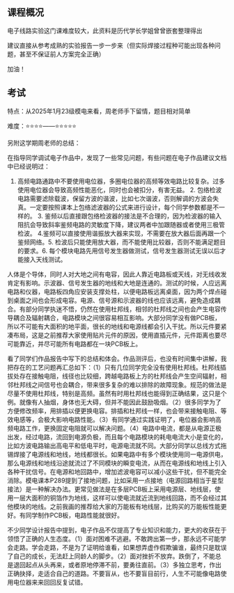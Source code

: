 ## 课程概况

电子线路实验这门课难度较大，此资料是历代学长学姐曾曾嵌套整理得出

建议直接从参考成熟的实验报告一步一步来（但实际焊接过程种可能出现各种问题，甚至不保证前人方案完全正确）

加油！

## 考试

特点：从2025年1月23级模电来看，周老师手下留情，题目相对简单

难度：⭐⭐⭐⭐——⭐⭐⭐⭐⭐



另附这学期周老师的总结：

 在指导同学调试电子作品中，发现了一些常见问题，有些问题在电子作品建议文档中已经说明过：
1.  高频电路通路中不要使用电位器，多圈电位器的高频等效电路比较复杂。过多使用电位器会导致高频性能恶化，同时也会被扣分，有害无益。   2.  包络检波电路需要滤除载波，保留方波的谐波，比如七次谐波，否则解调的方波会失真。一定要按照课本上包络滤波器的公式来进行设计，每个同学参数都是不一样的。    3.  鉴频以后直接跟包络检波器的接法是不合理的，因为检波器的输入阻抗会导致斜率鉴频电路的灵敏度下降，建议两者中加跟随器或者使用三极管检波。    4.鉴频可以直接使用谐振放大器来实现，不需要在放大器后面再跟一个鉴频网络。5. 检波后只能使用放大器，而不能使用比较器，否则不能满足题目的要求。6.  每个模块电路先用信号发生器做测试，信号发生器测试无误以后才能接入天线测试。

人体是个导体，同时人对大地之间有电容，因此人靠近电路板或天线，对无线收发肯定有影响。示波器、信号发生器的地线和大地是连通的。测试的时候，人应远离电路和仪器，电路板四角应安装支撑处柱，以便电路板远离桌面，因为两个焊点碰到桌面之间也会形成电容。电源、信号源和示波器的线也应该远离，避免造成耦合。有部分同学执迷不悟，仍然在使用杜邦线，相邻的杜邦线之间也会产生电容传导耦合及辐射耦合，电路模块之间很容易相互影响。大部分同学没有做PCB板，所以不可能有大面积的地平面，很长的地线和电源线都会引入干扰。所以元件要紧凑布局，这是之前推荐大家使用贴片元件的原因，使用直插元件，元件距离也要尽可能靠近，并尽可能所有电路都在一块PCB板上。

看了同学们作品报告中写下的总结和体会。作品测评后，也没有时间集中讲解，我把存在的工艺问题再汇总如下：（1）只有几位同学完全没有使用杜邦线。杜邦线插拔处存在接触电阻，线径也比较细，跨越电路板上方的杜邦线会产生空间辐射，相邻杜邦线之间信号也会耦合，带来很多复杂的难以排除的故障现象。规范的做法是尽量不使用杜邦线，特别是高频。虽然有时用杜邦线也能得到正确结果，这只是个例。就像有人抽烟，身体也无大碍，但并不能因此鼓励吸烟。（2）很多同学为了方便修改频率，用排插以便更换电容。排插和杜邦线一样，也会带来接触电阻、等效电感等，会极大影响电路性能。（3）有同学通过实践证明了，电位器会影响高频电路工作，更换固定电阻就可以解决问题。（4）电路中电流，都是从电源正极出发，经过电路，流回到电源负极，而且每个电路模块的耗电电流大小是变化的，比如方波电路输出高电平和低电平时，电源电流就不同。大部分同学以总线方式拖锡焊接了电源线和地线，地线都很长。如果电路中有多个模块使用同一电源供电，那么电源线和地线沿途就流过了不同模块的瞬变电流，从而在电源线和地线上引入各种干扰信号。在电源和地回路中，增加滤波电容可以减小这些干扰，但不能完全消除。模电课本P289提到了接地问题，比如采用一点接地（电源回路相当于星型接法）是一种解决办法。更常见做法是在多层PCB板上采用电源层、地线层，使用一层大面积的铜箔作为地线，这样可以使电流就近流到地线回路，而不会经过其他模块的地线。之前我画的推荐给大家的万能板有地线层，比购买的万能板性能更好。有同学制作PCB板，电路性能就很好。

不少同学设计报告中提到，电子作品不仅提高了专业知识和能力，更大的收获在于领悟了正确的人生态度。（1）面对困难不逃避。不敢跨出第一步，那永远不可能学会走路。学会走路，不是为了证明给谁看，如果想弄虚作假欺骗谁，最终只是耽误了自己的成长，无法赶上同龄人的脚步。（2）面对挫折不放弃。跌倒了，不能总是退回起点从头再来，或者原地停滞不前，要勇往直前。（3）多独立思考，作出正确抉择，走适合自己的道路。不要盲从，也不要盲目前行，人生不可能像电路使用电位器来来回回反复试错。